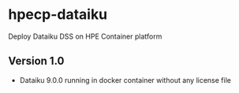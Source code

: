 # hpecp-dataiku
Deploy Dataiku DSS on HPE Container platform
## Version 1.0
- Dataiku 9.0.0 running in docker container without any license file
